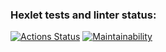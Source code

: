 ### Hexlet tests and linter status:
[![Actions Status](https://github.com/noname7772/python-project-49/workflows/hexlet-check/badge.svg)](https://github.com/noname7772/python-project-49/actions)
[![Maintainability](https://api.codeclimate.com/v1/badges/665b65ed6a016731aa2d/maintainability)](https://codeclimate.com/github/noname7772/python-project-49/maintainability)
